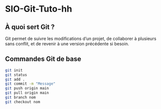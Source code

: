 # SIO-Git-Tuto-hh

## À quoi sert Git ?

Git permet de suivre les modifications d’un projet, de collaborer à plusieurs sans conflit, et de revenir à une version précédente si besoin.

## Commandes Git de base 

```bash
git init             
git status           
git add .            
git commit -m "Message"  
git push origin main 
git pull origin main 
git branch nom       
git checkout nom     

